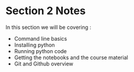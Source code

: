 # Section 2 Notes

In this section we will be covering :
* Command line basics
* Installing python
* Running python code
* Getting the notebooks and the course material
* Git and Github overview
